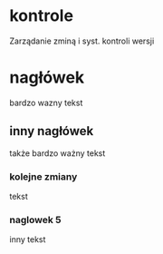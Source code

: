 # kontrole
Zarządanie zminą i syst. kontroli wersji

# nagłówek
bardzo wazny tekst

## inny nagłówek
także bardzo ważny tekst

### kolejne zmiany
tekst

### naglowek 5
inny tekst